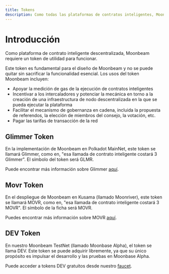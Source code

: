 ```yaml
---
title: Tokens
description: Como todas las plataformas de contratos inteligentes, Moonbeam Network requerirá un token de utilidad para funcionar, que se llama Glimmer (GLMR) para Polkadot y Movr (MOVR) para Kusama.
---
```


# Introducción

Como plataforma de contrato inteligente descentralizada, Moonbeam requiere un token de utilidad para funcionar.  

Este token es fundamental para el diseño de Moonbeam y no se puede quitar sin sacrificar la funcionalidad esencial. Los usos del token Moonbeam incluyen:

 - Apoyar la medición de gas de la ejecución de contratos inteligentes
 - Incentivar a los intercaladores y potenciar la mecánica en torno a la creación de una infraestructura de nodo descentralizada en la que se pueda ejecutar la     plataforma
 - Facilitar el mecanismo de gobernanza en cadena, incluida la propuesta de referendos, la elección de miembros del consejo, la votación, etc.
 - Pagar las tarifas de transacción de la red

## Glimmer Token

En la implementación de Moonbeam en Polkadot MainNet, este token se llamará Glimmer, como en, "esa llamada de contrato inteligente costará 3 Glimmer". El símbolo del token será GLMR.

Puede encontrar más información sobre Glimmer [aquí](https://moonbeam.network/networks/moonbeam/glimmer-token/).

## Movr Token

En el despliegue de Moonbeam en Kusama (llamado Moonriver), este token se llamará MOVR, como en, "esa llamada de contrato inteligente costará 3 MOVR". El símbolo de la ficha será MOVR.

Puedes encontrar más información sobre MOVR [aquí](https://moonbeam.network/networks/moonriver/river-token/).

## DEV Token

En nuestro Moonbeam TestNet (llamado Moonbase Alpha), el token se llama DEV. Este token se puede adquirir libremente, ya que su único propósito es impulsar el desarrollo y las pruebas en Moonbase Alpha.

Puede acceder a tokens DEV gratuitos desde nuestro [faucet](https://docs.moonbeam.network/getting-started/testnet/faucet/).
